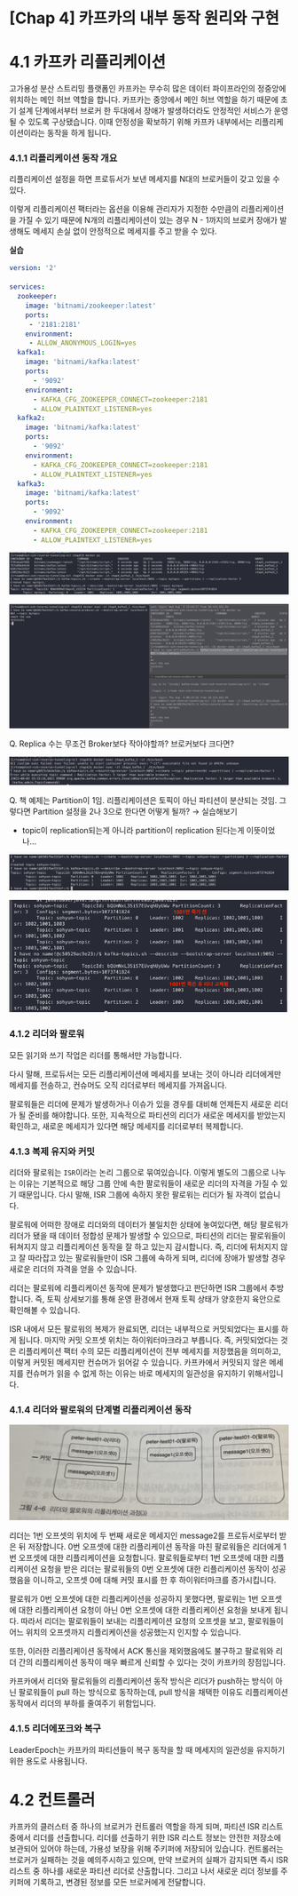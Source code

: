 # [Chap 4] 카프카의 내부 동작 원리와 구현

# 4.1 카프카 리플리케이션

고가용성 분산 스트리밍 플랫폼인 카프카는 무수히 많은 데이터 파이프라인의 정중앙에 위치하는 메인 허브 역할을 합니다. 카프카는 중앙에서 메인 허브 역할을 하기 때문에 초기 설계 단계에서부터 브로커 한 두대에서 장애가 발생하더라도 안정적인 서비스가 운영될 수 있도록 구상됐습니다. 이때 안정성을 확보하기 위해 카프카 내부에서는 리플리케이션이라는 동작을 하게 됩니다.

### 4.1.1 리플리케이션 동작 개요

리플리케이션 설정을 하면 프로듀서가 보낸 메세지를 N대의 브로커들이 갖고 있을 수 있다.

이렇게 리플리케이션 팩터라는 옵션을 이용해 관리자가 지정한 수만큼의 리플리케이션을 가질 수 있기 때문에 N개의 리플리케이션이 있는 경우 N - 1까지의 브로커 장애가 발생해도 메세지 손실 없이 안정적으로 메세지를 주고 받을 수 있다.

**실습**

```yaml
version: '2'

services:
  zookeeper:
    image: 'bitnami/zookeeper:latest'
    ports:
     - '2181:2181'
    environment:
     - ALLOW_ANONYMOUS_LOGIN=yes
  kafka1:
    image: 'bitnami/kafka:latest'
    ports:
      - '9092'
    environment:
      - KAFKA_CFG_ZOOKEEPER_CONNECT=zookeeper:2181
      - ALLOW_PLAINTEXT_LISTENER=yes
  kafka2:
    image: 'bitnami/kafka:latest'
    ports:
      - '9092'
    environment:
      - KAFKA_CFG_ZOOKEEPER_CONNECT=zookeeper:2181
      - ALLOW_PLAINTEXT_LISTENER=yes
  kafka3:
    image: 'bitnami/kafka:latest'
    ports:
      - '9092'
    environment:
      - KAFKA_CFG_ZOOKEEPER_CONNECT=zookeeper:2181
      - ALLOW_PLAINTEXT_LISTENER=yes
```

![Untitled](./img/chap4/Untitled.png)

![Untitled](./img/chap4/Untitled%201.png)

Q. Replica 수는 무조건 Broker보다 작아야할까? 브로커보다 크다면?

![Untitled](./img/chap4/Untitled%202.png)

Q. 책 예제는 Partition이 1임. 리플리케이션은 토픽이 아닌 파티션이 분산되는 것임. 그렇다면 Partition 설정을 2나 3으로 한다면 어떻게 될까? → 실습해보기

- topic이 replication되는게 아니라 partition이 replication 된다는게 이뜻이었나…

![Untitled](./img/chap4/Untitled%203.png)

![Untitled](./img/chap4/Untitled%204.png)

### 4.1.2 리더와 팔로워

모든 읽기와 쓰기 작업은 리더를 통해서만 가능합니다.

다시 말해, 프로듀서는 모든 리플리케이션에 메세지를 보내는 것이 아니라 리더에게만 메세지를 전송하고, 컨슈머도 오직 리더로부터 메세지를 가져옵니다.

팔로워들은 리더에 문제가 발생하거나 이슈가 있을 경우를 대비해 언제든지 새로운 리더가 될 준비를 해야합니다. 또한, 지속적으로 파티션의 리더가 새로운 메세지를 받았는지 확인하고, 새로운 메세지가 있다면 해당 메세지를 리더로부터 복제합니다.

### 4.1.3 복제 유지와 커밋

리더와 팔로워는 `ISR`이라는 논리 그룹으로 묶여있습니다. 이렇게 별도의 그룹으로 나누는 이유는 기본적으로 해당 그룹 안에 속한 팔로워들이 새로운 리더의 자격을 가질 수 있기 때문입니다. 다시 말해, ISR 그룹에 속하지 못한 팔로워는 리더가 될 자격이 없습니다.

팔로워에 어떠한 장애로 리더와의 데이터가 불일치한 상태에 놓여있다면, 해당 팔로워가 리더가 됐을 때 데이터 정합성 문제가 발생할 수 있으므로, 파티션의 리더는 팔로워들이 뒤쳐지지 않고 리플리케이션 동작을 잘 하고 있는지 감시합니다. 즉, 리더에 뒤처지지 않고 잘 따라잡고 있는 팔로워들만이 ISR 그룹에 속하게 되며, 리더에 장애가 발생할 경우 새로운 리더의 자격을 얻을 수 있습니다.

리더는 팔로워에 리플리케이션 동작에 문제가 발생했다고 판단하면 ISR 그룹에서 추방합니다. 즉, 토픽 상세보기를 통해 운영 환경에서 현재 토픽 상태가 양호한지 육안으로 확인해볼 수 있습니다.

ISR 내에서 모든 팔로워의 복제가 완료되면, 리더는 내부적으로 커밋되었다는 표시를 하게 됩니다. 마지막 커밋 오프셋 위치는 하이워터마크라고 부릅니다. 즉, 커밋되었다는 것은 리플리케이션 팩터 수의 모든 리플리케이션이 전부 메세지를 저장했음을 의미하고, 이렇게 커밋된 메세지만 컨슈머가 읽어갈 수 있습니다. 카프카에서 커밋되지 않은 메세지를 컨슈머가 읽을 수 없게 하는 이유는 바로 메세지의 일관성을 유지하기 위해서입니다.

### 4.1.4 리더와 팔로워의 단계별 리플리케이션 동작

![4696BCE5-7872-44A7-B71B-07E9BAE7C360.jpeg](./img/chap4/4696BCE5-7872-44A7-B71B-07E9BAE7C360.jpeg)

리더는 1번 오프셋의 위치에 두 번째 새로운 메세지인 message2를 프로듀서로부터 받은 뒤 저장합니다. 0번 오프셋에 대한 리플리케이션 동작을 마친 팔로워들은 리더에게 1번 오프셋에 대한 리플리케이션을 요청합니다. 팔로워들로부터 1번 오프셋에 대한 리플리케이션 요청을 받은 리더는 팔로워들의 0번 오프셋에 대한 리플리케이션 동작이 성공했음을 이니하고, 오프셋 0에 대해 커밋 표시를 한 후 하이워터마크를 증가시킵니다.

팔로워가 0번 오프셋에 대한 리플리케이션을 성공하지 못했다면, 팔로워는 1번 오프셋에 대한 리플리케이션 요청이 아닌 0번 오프셋에 대한 리플리케이션 요청을 보내게 됩니다. 따라서 리더는 팔로워들이 보내는 리플리케이션 요청의 오프셋을 보고, 팔로워들이 어느 위치의 오프셋까지 리플리케이션을 성공했는지 인지할 수 있습니다.

또한, 이러한 리플리케이션 동작에서 ACK 통신을 제외했음에도 불구하고 팔로워와 리더 간의 리플리케이션 동작이 매우 빠르게 신뢰할 수 있다는 것이 카프카의 장점입니다.

카프카에서 리더와 팔로워들의 리플리케이션 동작 방식은 리더가 push하는 방식이 아닌 팔로워들이 pull 하는 방식으로 동작하는데, pull 방식을 채택한 이유도 리플리케이션 동작에서 리더의 부하를 줄여주기 위함입니다.

### 4.1.5 리더에포크와 복구

LeaderEpoch는 카프카의 파티션들이 복구 동작을 할 때 메세지의 일관성을 유지하기 위한 용도로 사용됩니다.

# 4.2 컨트롤러

카프카의 클러스터 중 하나의 브로커가 컨트롤러 역할을 하게 되며, 파티션 ISR 리스트 중에서 리더를 선출합니다. 리더를 선출하기 위한 ISR 리스트 정보는 안전한 저장소에 보관되어 있어야 하는데, 가용성 보장을 위해 주키퍼에 저장되어 있습니다. 컨트롤러는 브로커가 실패하는 것을 예의주시하고 있으며, 만약 브로커의 실패가 감지되면 즉시 ISR 리스트 중 하나를 새로운 파티션 리더로 산출합니다. 그리고 나서 새로운 리더 정보를 주키퍼에 기록하고, 변경된 정보를 모든 브로커에게 전달합니다.
